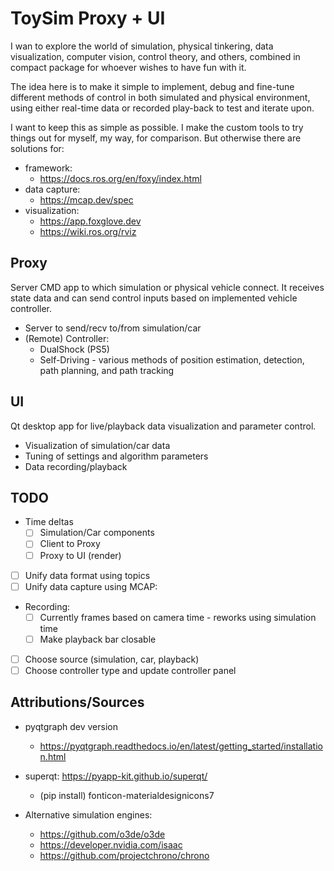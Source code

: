 # ToySim Proxy + UI

I wan to explore the world of simulation, physical tinkering, data visualization,
computer vision, control theory, and others, combined in compact package for whoever wishes to have fun with it.

The idea here is to make it simple to implement, debug and fine-tune different
methods of control in both simulated and physical environment, using either real-time
data or recorded play-back to test and iterate upon.

I want to keep this as simple as possible. I make the custom tools to try things out for myself, my way, for comparison. But otherwise there are solutions
for:
 - framework:
   - https://docs.ros.org/en/foxy/index.html
 - data capture:
   - https://mcap.dev/spec
 - visualization:
   - https://app.foxglove.dev
   - https://wiki.ros.org/rviz

## Proxy

Server CMD app to which simulation or physical vehicle connect. It receives state data and can send control inputs based on implemented vehicle controller.

- Server to send/recv to/from simulation/car  
- (Remote) Controller:
  - DualShock (PS5)
  - Self-Driving - various methods of position estimation, detection, path planning, and path tracking

## UI
Qt desktop app for live/playback data visualization and parameter control.

- Visualization of simulation/car data
- Tuning of settings and algorithm parameters
- Data recording/playback

## TODO

- Time deltas
  - [ ] Simulation/Car components
  - [ ] Client to Proxy
  - [ ] Proxy to UI (render)
- [ ] Unify data format using topics
- [ ] Unify data capture using MCAP:
- Recording:
  - [ ] Currently frames based on camera time - reworks using simulation time
  - [ ] Make playback bar closable
- [ ] Choose source (simulation, car, playback)
- [ ] Choose controller type and update controller panel

## Attributions/Sources

- pyqtgraph dev version
  - https://pyqtgraph.readthedocs.io/en/latest/getting_started/installation.html
- superqt: https://pyapp-kit.github.io/superqt/
  - (pip install) fonticon-materialdesignicons7

- Alternative simulation engines:
  - https://github.com/o3de/o3de
  - https://developer.nvidia.com/isaac
  - https://github.com/projectchrono/chrono
